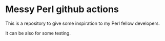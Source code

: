 # Messy Perl github actions 

This is a repository to give some inspiration to my Perl fellow developers.

It can be also for some testing.
